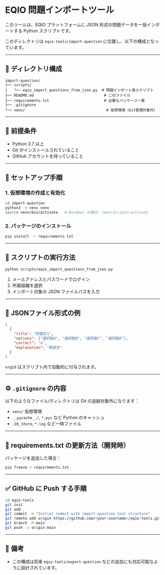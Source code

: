 # EQIO 問題インポートツール

このツールは、EQIO プラットフォームに JSON 形式の問題データを一括インポートする Python スクリプトです。

このディレクトリは `eqio-tools/import-question` に位置し、以下の構成となっています。

---

## 📁 ディレクトリ構成

```
import-question/
├── scripts/
│   └── eqio_import_questions_from_json.py  # 問題インポート用スクリプト
├── README.md                                # このファイル
├── requirements.txt                         # 必要なパッケージ一覧
├── .gitignore                               
└── venv/                                     # 仮想環境（Git管理対象外）
```

---

## 🧰 前提条件

- Python 3.7 以上
- Git がインストールされていること
- GitHub アカウントを持っていること

---

## 🧪 セットアップ手順

### 1. 仮想環境の作成と有効化

```bash
cd import-question
python3 -m venv venv
source venv/bin/activate   # Windows の場合: venv\Scripts\activate
```

### 2. パッケージのインストール

```bash
pip install -r requirements.txt
```

---

## 📝 スクリプトの実行方法

```bash
python scripts/eqio_import_questions_from_json.py
```

1. メールアドレスとパスワードでログイン  
2. 所属組織を選択  
3. インポート対象の JSON ファイルパスを入力  

---

## 📁 JSONファイル形式の例

```json
[
  {
    "title": "問題文1",
    "options": ["選択肢A", "選択肢B", "選択肢C", "選択肢D"],
    "correct": "a",
    "explanation": "解説文"
  }
]
```

`orgId` はスクリプト内で自動的に付与されます。

---

## ⚙️ `.gitignore` の内容

以下のようなファイル/ディレクトリは Git の追跡対象外になります：

- `venv/` 仮想環境
- `__pycache__/`, `*.pyc` など Python のキャッシュ
- `.DS_Store`, `*.log` など一時ファイル

---

## 🔄 requirements.txt の更新方法（開発時）

パッケージを追加した場合：

```bash
pip freeze > requirements.txt
```

---

## ✅ GitHub に Push する手順

```bash
cd eqio-tools
git init
git add .
git commit -m "Initial commit with import-question tool structure"
git remote add origin https://github.com/<your-username>/eqio-tools.git
git branch -M main
git push -u origin main
```

---

## 📌 備考

- この構成は将来 `eqio-tools/export-question` などの追加にも対応可能なように設計されています。
